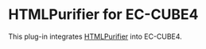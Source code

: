 # HTMLPurifier for EC-CUBE4

This plug-in integrates [HTMLPurifier](http://htmlpurifier.org/) into EC-CUBE4.
